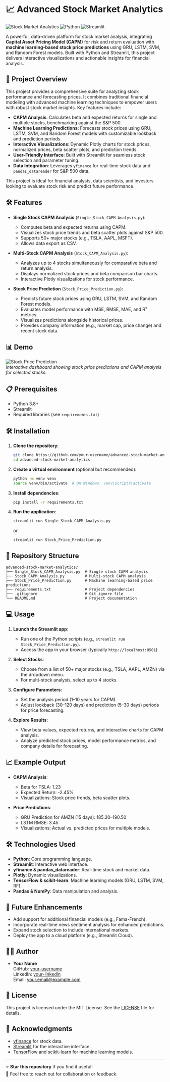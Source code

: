 # 📈 Advanced Stock Market Analytics

![Stock Market Analytics](https://img.shields.io/badge/Project-Stock%20Market%20Analytics-blueviolet) ![Python](https://img.shields.io/badge/Python-3.8%2B-blue) ![Streamlit](https://img.shields.io/badge/Streamlit-Interactive-red)

A powerful, data-driven platform for stock market analysis, integrating **Capital Asset Pricing Model (CAPM)** for risk and return evaluation with **machine learning-based stock price predictions** using GRU, LSTM, SVM, and Random Forest models. Built with Python and Streamlit, this project delivers interactive visualizations and actionable insights for financial analysis.

## 🚀 Project Overview

This project provides a comprehensive suite for analyzing stock performance and forecasting prices. It combines traditional financial modeling with advanced machine learning techniques to empower users with robust stock market insights. Key features include:

- **CAPM Analysis**: Calculates beta and expected returns for single and multiple stocks, benchmarking against the S&P 500.
- **Machine Learning Predictions**: Forecasts stock prices using GRU, LSTM, SVM, and Random Forest models with customizable lookback and prediction periods.
- **Interactive Visualizations**: Dynamic Plotly charts for stock prices, normalized prices, beta scatter plots, and prediction trends.
- **User-Friendly Interface**: Built with Streamlit for seamless stock selection and parameter tuning.
- **Data Integration**: Leverages `yfinance` for real-time stock data and `pandas_datareader` for S&P 500 data.

This project is ideal for financial analysts, data scientists, and investors looking to evaluate stock risk and predict future performance.

## 🛠️ Features

- **Single Stock CAPM Analysis** (`Single_Stock_CAPM_Analysis.py`):
  - Computes beta and expected returns using CAPM.
  - Visualizes stock price trends and beta scatter plots against S&P 500.
  - Supports 50+ major stocks (e.g., TSLA, AAPL, MSFT).
  - Allows data export as CSV.

- **Multi-Stock CAPM Analysis** (`Stock_CAPM_Analysis.py`):
  - Analyzes up to 4 stocks simultaneously for comparative beta and return analysis.
  - Displays normalized stock prices and beta comparison bar charts.
  - Interactive Plotly visualizations for stock performance.

- **Stock Price Prediction** (`Stock_Price_Prediction.py`):
  - Predicts future stock prices using GRU, LSTM, SVM, and Random Forest models.
  - Evaluates model performance with MSE, RMSE, MAE, and R² metrics.
  - Visualizes predictions alongside historical prices.
  - Provides company information (e.g., market cap, price change) and recent stock data.

## 📊 Demo

![Stock Price Prediction](https://via.placeholder.com/600x300.png?text=Stock+Price+Prediction+Demo)  
*Interactive dashboard showing stock price predictions and CAPM analysis for selected stocks.*

## 📋 Prerequisites

- Python 3.8+
- Streamlit
- Required libraries (see `requirements.txt`)

## 🛠️ Installation

1. **Clone the repository**:
   ```bash
   git clone https://github.com/your-username/advanced-stock-market-analytics.git
   cd advanced-stock-market-analytics
   ```

2. **Create a virtual environment** (optional but recommended):
   ```bash
   python -m venv venv
   source venv/bin/activate  # On Windows: venv\Scripts\activate
   ```

3. **Install dependencies**:
   ```bash
   pip install -r requirements.txt
   ```

4. **Run the application**:
   ```bash
   streamlit run Single_Stock_CAPM_Analysis.py
   ```
   or
   ```bash
   streamlit run Stock_Price_Prediction.py
   ```

## 📂 Repository Structure

```
advanced-stock-market-analytics/
├── Single_Stock_CAPM_Analysis.py  # Single stock CAPM analysis
├── Stock_CAPM_Analysis.py         # Multi-stock CAPM analysis
├── Stock_Price_Prediction.py      # Machine learning-based price predictions
├── requirements.txt               # Project dependencies
├── .gitignore                     # Git ignore file
└── README.md                      # Project documentation
```

## 💻 Usage

1. **Launch the Streamlit app**:
   - Run one of the Python scripts (e.g., `streamlit run Stock_Price_Prediction.py`).
   - Access the app in your browser (typically `http://localhost:8501`).

2. **Select Stocks**:
   - Choose from a list of 50+ major stocks (e.g., TSLA, AAPL, AMZN) via the dropdown menu.
   - For multi-stock analysis, select up to 4 stocks.

3. **Configure Parameters**:
   - Set the analysis period (1–10 years for CAPM).
   - Adjust lookback (30–120 days) and prediction (5–30 days) periods for price forecasting.

4. **Explore Results**:
   - View beta values, expected returns, and interactive charts for CAPM analysis.
   - Analyze predicted stock prices, model performance metrics, and company details for forecasting.

## 📈 Example Output

- **CAPM Analysis**:
  - Beta for TSLA: 1.23
  - Expected Return: -2.45%
  - Visualizations: Stock price trends, beta scatter plots.

- **Price Predictions**:
  - GRU Prediction for AMZN (15 days): $185.20–$190.50
  - LSTM RMSE: 3.45
  - Visualizations: Actual vs. predicted prices for multiple models.

## 🛠️ Technologies Used

- **Python**: Core programming language.
- **Streamlit**: Interactive web interface.
- **yfinance & pandas_datareader**: Real-time stock and market data.
- **Plotly**: Dynamic visualizations.
- **TensorFlow & scikit-learn**: Machine learning models (GRU, LSTM, SVM, RF).
- **Pandas & NumPy**: Data manipulation and analysis.

## 📝 Future Enhancements

- Add support for additional financial models (e.g., Fama-French).
- Incorporate real-time news sentiment analysis for enhanced predictions.
- Expand stock selection to include international markets.
- Deploy the app to a cloud platform (e.g., Streamlit Cloud).

## 👨‍💻 Author

- **Your Name**  
  GitHub: [your-username](https://github.com/your-username)  
  LinkedIn: [your-linkedin](https://linkedin.com/in/your-linkedin)  
  Email: your.email@example.com

## 📜 License

This project is licensed under the MIT License. See the [LICENSE](LICENSE) file for details.

## 🙌 Acknowledgments

- [yfinance](https://github.com/ranaroussi/yfinance) for stock data.
- [Streamlit](https://streamlit.io/) for the interactive interface.
- [TensorFlow](https://www.tensorflow.org/) and [scikit-learn](https://scikit-learn.org/) for machine learning models.

---

⭐ **Star this repository** if you find it useful!  
📧 Feel free to reach out for collaboration or feedback.